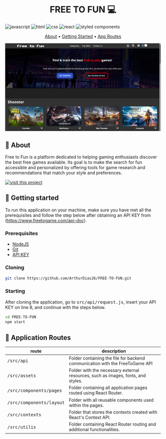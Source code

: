 [JAVASCRIPT__BADGE]: https://img.shields.io/badge/JavaScript-F7DF1E?logo=javascript&logoColor=000
[REACT__BADGE]: https://img.shields.io/badge/React-%2320232a.svg?logo=react&logoColor=%2361DAFB
[STYLEDCOMPONENTS__BADGE]:https://img.shields.io/badge/styled--components-DB7093?style=flat&logo=styled-components&logoColor=white
[HTML__BADGE]: https://img.shields.io/badge/HTML-%23E34F26.svg?logo=html5&logoColor=white
[CSS__BADGE]: https://img.shields.io/badge/CSS-1572B6?logo=css3&logoColor=fff
[PROJECT__BADGE]: https://img.shields.io/badge/📱Visit_this_project-000?style=for-the-badge&logo=project
[PROJECT__URL]: https://free-to-fun.vercel.app/

<h1 align="center" style="font-weight: bold;">FREE TO FUN 💻</h1>

![javascript][JAVASCRIPT__BADGE]
![html][HTML__BADGE]
![css][CSS__BADGE]
![react][REACT__BADGE]
![styled components][STYLEDCOMPONENTS__BADGE]

<p align="center">
 <a href="#about">About</a> • 
 <a href="#started">Getting Started</a> • 
  <a href="#started">App Routes</a> 
</p>


<p align="center">
    <img src="./src/assets/image/project-preview.png">
</p>

<h2 id="about">📌 About</h2>


Free to Fun is a platform dedicated to helping gaming enthusiasts discover the best free games available. Its goal is to make the search for fun accessible and personalized by offering tools for game research and recommendations that match your style and preferences.

[![visit this project][PROJECT__BADGE]][PROJECT__URL]



<h2 id="started">🚀 Getting started</h2>


To run this application on your machine, make sure you have met all the prerequisites and follow the step below after obtaining an API KEY from (https://www.freetogame.com/api-doc).

<h3>Prerequisites</h3>


- [NodeJS](https://nodejs.org/en)
- [Git](https://git-scm.com/downloads)
- [API KEY](https://www.freetogame.com/api-doc)

<h3>Cloning</h3>


```bash
git clone https://github.com/ArthurDias26/FREE-TO-FUN.git
```

<h3>Starting</h3>

After cloning the application, go to <kbd>src/api/request.js</kbd>, insert your API KEY on line 8, and continue with the steps below.

```bash
cd FREE-TO-FUN
npm start
```

<h2 id="routes">📍 Application Routes</h2>


| route               | description                                          
|----------------------|-----------------------------------------------------
| <kbd>/src/api</kbd>     | Folder containing the file for backend communication with the FreeToGame API
| <kbd>/src/assets</kbd>     | Folder with the necessary external resources, such as images, fonts, and styles.
| <kbd>/src/components/pages</kbd>     | Folder containing all application pages routed using React Router.
| <kbd>/src/components/layout</kbd>     | Folder with all reusable components used within the pages.
| <kbd>/src/contexts</kbd>     | Folder that stores the contexts created with React's Context API.
| <kbd>/src/utilis</kbd>     | Folder containing React Router routing and additional functionalities.




